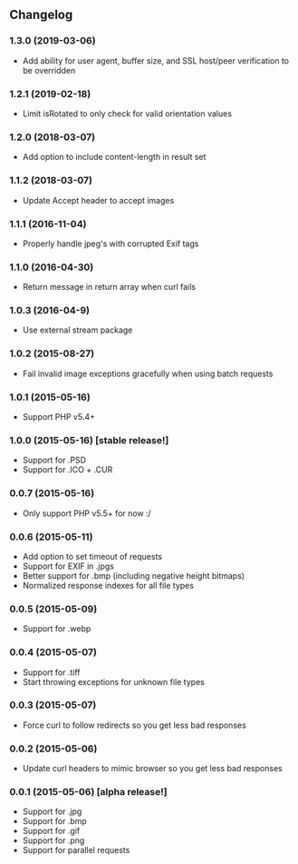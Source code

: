 ## Changelog
### 1.3.0 (2019-03-06)
* Add ability for user agent, buffer size, and SSL host/peer verification to be overridden

### 1.2.1 (2019-02-18)
* Limit isRotated to only check for valid orientation values

### 1.2.0 (2018-03-07)
* Add option to include content-length in result set

### 1.1.2 (2018-03-07)
* Update Accept header to accept images

### 1.1.1 (2016-11-04)
* Properly handle jpeg's with corrupted Exif tags 

### 1.1.0 (2016-04-30)
* Return message in return array when curl fails

### 1.0.3 (2016-04-9)
* Use external stream package

### 1.0.2 (2015-08-27)
* Fail invalid image exceptions gracefully when using batch requests

### 1.0.1 (2015-05-16)

* Support PHP v5.4+

### 1.0.0 (2015-05-16) [stable release!]

* Support for .PSD
* Support for .ICO + .CUR

### 0.0.7 (2015-05-16)

* Only support PHP v5.5+ for now :/

### 0.0.6 (2015-05-11)

* Add option to set timeout of requests
* Support for EXIF in .jpgs
* Better support for .bmp (including negative height bitmaps)
* Normalized response indexes for all file types

### 0.0.5 (2015-05-09)

* Support for .webp

### 0.0.4 (2015-05-07)

* Support for .tiff
* Start throwing exceptions for unknown file types

### 0.0.3 (2015-05-07)

* Force curl to follow redirects so you get less bad responses

### 0.0.2 (2015-05-06)

* Update curl headers to mimic browser so you get less bad responses

### 0.0.1 (2015-05-06) [alpha release!]

* Support for .jpg
* Support for .bmp
* Support for .gif
* Support for .png
* Support for parallel requests
